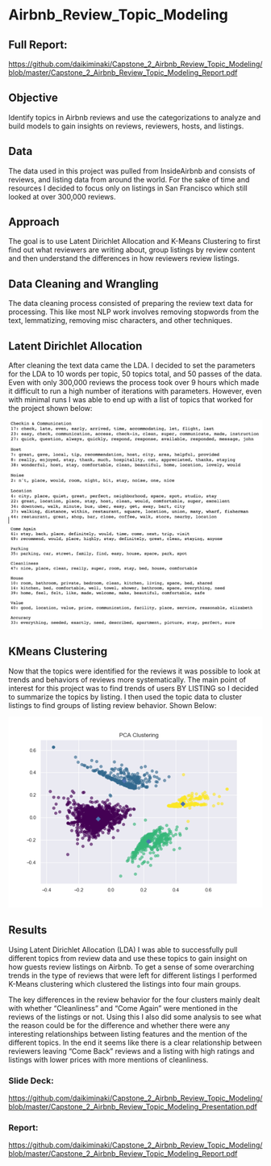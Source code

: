 # Airbnb_Review_Topic_Modeling

## Full Report: 
https://github.com/daikiminaki/Capstone_2_Airbnb_Review_Topic_Modeling/blob/master/Capstone_2_Airbnb_Review_Topic_Modeling_Report.pdf


## Objective
Identify topics in Airbnb reviews and use the categorizations to analyze and build models to gain insights on reviews, reviewers, hosts, and listings.

## Data
The data used in this project was pulled from InsideAirbnb and consists of reviews, and listing data from around the world.  For the sake of time and resources I decided to focus only on listings in San Francisco which still looked at over 300,000 reviews.

## Approach
The goal is to use Latent Dirichlet Allocation and K-Means Clustering to first find out what reviewers are writing about, group listings by review content and then understand the differences in how reviewers review listings.

## Data Cleaning and Wrangling
The data cleaning process consisted of preparing the review text data for processing.  This like most NLP work involves removing stopwords from the text, lemmatizing, removing misc characters, and other techniques.  

## Latent Dirichlet Allocation
After cleaning the text data came the LDA.  I decided to set the parameters for the LDA to 10 words per topic, 50 topics total, and 50 passes of the data.  Even with only 300,000 reviews the process took over 9 hours which made it difficult to run a high number of iterations with parameters.  However, even with minimal runs I was able to end up with a list of topics that worked for the project shown below:

![](images/full_topics.png)

## KMeans Clustering
Now that the topics were identified for the reviews it was possible to look at trends and behaviors of reviews more systematically.  The main point of interest for this project was to find trends of users BY LISTING so I decided to summarize the topics by listing.  I then used the topic data to cluster listings to find groups of listing review behavior. Shown Below:

![](images/pca_k_means_3.png)

## Results
Using Latent Dirichlet Allocation (LDA) I was able to successfully pull different topics from review data and use these topics to gain insight on how guests review listings on Airbnb.  To get a sense of some overarching trends in the type of reviews that were left for different listings I performed K-Means clustering which clustered the listings into four main groups. 

The key differences in the review behavior for the four clusters mainly dealt with whether “Cleanliness” and “Come Again” were mentioned in the reviews of the listings or not.  Using this I also did some analysis to see what the reason could be for the difference and whether there were any interesting relationships between listing features and the mention of the different topics.  In the end it seems like there is a clear relationship between reviewers leaving “Come Back” reviews and a listing with high ratings and listings with lower prices with more mentions of cleanliness.



### Slide Deck: 
https://github.com/daikiminaki/Capstone_2_Airbnb_Review_Topic_Modeling/blob/master/Capstone_2_Airbnb_Review_Topic_Modeling_Presentation.pdf

### Report: 
https://github.com/daikiminaki/Capstone_2_Airbnb_Review_Topic_Modeling/blob/master/Capstone_2_Airbnb_Review_Topic_Modeling_Report.pdf
